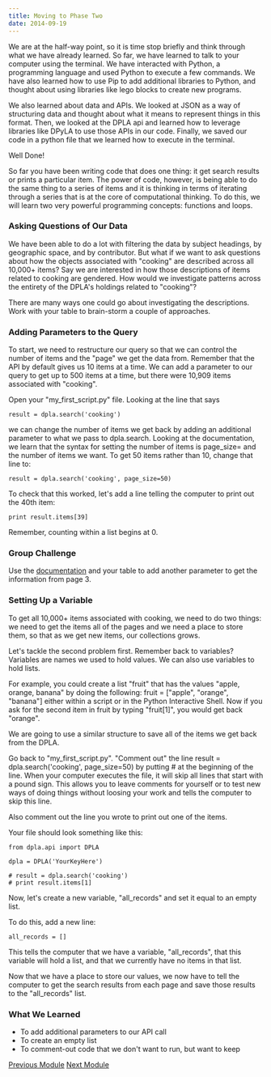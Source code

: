 ```yaml
---
title: Moving to Phase Two
date: 2014-09-19
---
```


We are at the half-way point, so it is time stop briefly and think through what we have already learned. So far, we have learned to talk to your computer using the terminal. We have interacted with Python, a programming language and used Python to execute a few commands. We have also learned how to use Pip to add additional libraries to Python, and thought about using libraries like lego blocks to create new programs. 

We also learned about data and APIs. We looked at JSON as a way of structuring data and thought about what it means to represent things in this format. Then, we looked at the DPLA api and learned how to leverage libraries like DPyLA to use those APIs in our code. Finally, we saved our code in a python file that we learned how to execute in the terminal.

Well Done!

So far you have been writing code that does one thing: it get search results or prints a particular item. The power of code, however, is being able to do the same thing to a series of items and it is thinking in terms of iterating through a series that is at the core of computational thinking. To do this, we will learn two very powerful programming concepts: functions and loops.


### Asking Questions of Our Data

We have been able to do a lot with filtering the data by subject headings, by geographic space, and by contributor. But what if we want to ask questions about how the objects associated with "cooking" are described across all 10,000+ items? Say we are interested in how those descriptions of items related to cooking are gendered. How would we investigate patterns across the entirety of the DPLA's holdings related to "cooking"?

There are many ways one could go about investigating the descriptions. Work with your table to brain-storm a couple of approaches.
 

### Adding Parameters to the Query

To start, we need to restructure our query so that we can control the number of items and the "page" we get the data from. Remember that the API by default gives us 10 items at a time. We can add a parameter to our query to get up to 500 items at a time, but there were 10,909 items associated with "cooking".

Open your "my_first_script.py" file. Looking at the line that says 

	result = dpla.search('cooking')

we can change the number of items we get back by adding an additional parameter to what we pass to dpla.search. Looking at the documentation, we learn that the syntax for setting the number of items is <span class="command">page_size=</span> and the number of items we want. To get 50 items rather than 10, change that line to:

	result = dpla.search('cooking', page_size=50)

To check that this worked, let's add a line telling the computer to print out the 40th item:

	print result.items[39]

Remember, counting within a list begins at 0.

### Group Challenge

Use the [documentation](https://github.com/bibliotechy/DPyLA) and your table to add another parameter to get the information from page 3.


### Setting Up a Variable

To get all 10,000+ items associated with cooking, we need to do two things: we need to get the items all of the pages and we need a place to store them, so that as we get new items, our collections grows.

Let's tackle the second problem first. Remember back to variables? Variables are names we used to hold values. We can also use variables to hold lists. 

For example, you could create a list "fruit" that has the values "apple, orange, banana" by doing the following: fruit = ["apple", "orange", "banana"] either within a script or in the Python Interactive Shell. Now if you ask for the second item in fruit by typing "fruit[1]", you would get back "orange".

We are going to use a similar structure to save all of the items we get back from the DPLA.

Go back to "my_first_script.py". "Comment out" the line <span class="command">result = dpla.search('cooking', page_size=50)</span> by putting # at the beginning of the line. When your computer executes the file, it will skip all lines that start with a pound sign. This allows you to leave comments for yourself or to test new ways of doing things without loosing your work and tells the computer to skip this line. 

Also comment out the line you wrote to print out one of the items.

Your file should look something like this: 

	from dpla.api import DPLA

	dpla = DPLA('YourKeyHere')
	
	# result = dpla.search('cooking')
	# print result.items[1]

Now, let's create a new variable, "all_records" and set it equal to an empty list.

To do this, add a new line:

	all_records = []

This tells the computer that we have a variable, "all_records", that this variable will hold a list, and that we currently have no items in that list.

Now that we have a place to store our values, we now have to tell the computer to get the search results from each page and save those results to the "all_records" list.

### What We Learned

- To add additional parameters to our API call
- To create an empty list
- To comment-out code that we don't want to run, but want to keep

<span class="left">[Previous Module](module05.html)</span>
<span class="right">[Next Module](module07.html)</span>